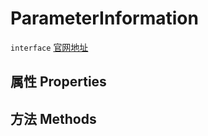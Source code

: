 # ParameterInformation
`interface` [官网地址](https://microsoft.github.io/monaco-editor/docs.html#interfaces/languages.ParameterInformation.html)
## 属性 Properties
## 方法 Methods


